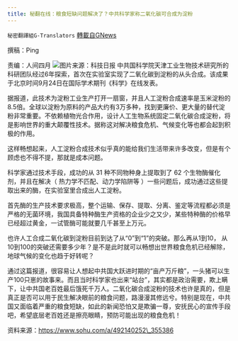 ```yaml
---
title: 秘翻在线：粮食短缺问题解决了？中共科学家称二氧化碳可合成为淀粉
---
```

`秘密翻譯組G-Translators` [轉載自GNews](https://gnews.org/zh-hans/1556246/)

撰稿：Ping

责编：人间四月
![](https://assets.gnews.org/wp-content/uploads/2021/09/Screenshot-2021-09-26-220752.jpg)图片来源：科技日报
中共国科学院天津工业生物技术研究所的科研团队经过6年探索，首次在实验室实现了二氧化碳到淀粉的从头合成。该成果于北京时间9月24日在国际学术期刊《科学》在线发表。

据报道，此技术为淀粉工业生产打开一扇窗，并且人工淀粉合成速率是玉米淀粉的8.5倍。全球以淀粉为原料的产品大约有3万多种，找到更廉价、更大量的替代淀粉非常重要。不依赖植物光合作用，设计人工生物系统固定二氧化碳合成淀粉，将是影响世界的重大颠覆性技术。据称这对解决粮食危机、气候变化等也都会起到积极的作用。

这样畅想起来，人工淀粉合成技术似乎真的能给我们生活带来许多改变，但是有个顾虑也不得不提，那就是成本问题。

科学家通过技术手段，成功的从 31 种不同物种身上提取到了 62 个生物酶催化剂，并且在解决（ 热力学不匹配、动力学陷阱等 ）一些问题后，成功通过这些提取出来的酶，在实验室里合成出人工淀粉。

首先酶的生产技术要求极高，整个运输、保存、提取、分离、鉴定等流程都必须是严格的无菌环境，我国具备特种酶生产资格的企业少之又少，某些特种酶的价格早已经超过黄金，一试管酶可能就要几千甚至上万元。

也许人工合成二氧化碳到淀粉目前到达了从“0”到“1”的突破。那么再从1到10， 从10到100的突破还需要多少年？是不是此时就可以畅想出世界粮食危机已经解除，地球气候的变化也趋于好转呢？

通过这篇报道，很容易让人想起中共国大跃进时期的“亩产万斤粮”，一头猪可以生产100只崽的故事来。而且当时科学家也出来“站台”，其实都是政治需要，欺上瞒下，让中共国老百姓最后饿死千万人。二氧化碳合成淀粉的技术也许是真的，但是真正是否可以用于民生解决眼前的粮食问题，路漫漫其修远兮。特别是现在，中共国又面临着严重的粮食短缺，如此的新闻恐怕又是欺骗一尊，安抚民心的宣传手段吧，希望底层老百姓还是擦亮眼睛，预防可能出现的粮食危机！

资料来源：https://www.sohu.com/a/492140252\_355386
